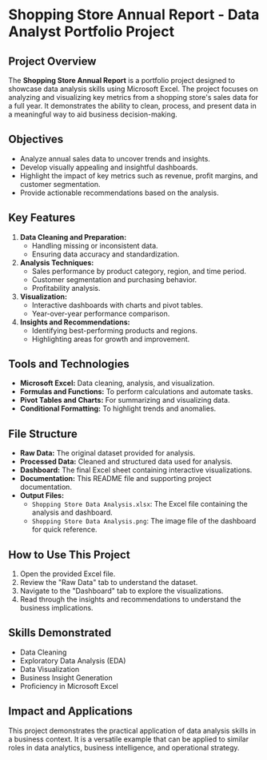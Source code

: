 # Shopping Store Annual Report - Data Analyst Portfolio Project

## Project Overview
The **Shopping Store Annual Report** is a portfolio project designed to showcase data analysis skills using Microsoft Excel. The project focuses on analyzing and visualizing key metrics from a shopping store's sales data for a full year. It demonstrates the ability to clean, process, and present data in a meaningful way to aid business decision-making.

## Objectives
- Analyze annual sales data to uncover trends and insights.
- Develop visually appealing and insightful dashboards.
- Highlight the impact of key metrics such as revenue, profit margins, and customer segmentation.
- Provide actionable recommendations based on the analysis.

## Key Features
1. **Data Cleaning and Preparation:**
   - Handling missing or inconsistent data.
   - Ensuring data accuracy and standardization.
2. **Analysis Techniques:**
   - Sales performance by product category, region, and time period.
   - Customer segmentation and purchasing behavior.
   - Profitability analysis.
3. **Visualization:**
   - Interactive dashboards with charts and pivot tables.
   - Year-over-year performance comparison.
4. **Insights and Recommendations:**
   - Identifying best-performing products and regions.
   - Highlighting areas for growth and improvement.

## Tools and Technologies
- **Microsoft Excel:** Data cleaning, analysis, and visualization.
- **Formulas and Functions:** To perform calculations and automate tasks.
- **Pivot Tables and Charts:** For summarizing and visualizing data.
- **Conditional Formatting:** To highlight trends and anomalies.

## File Structure
- **Raw Data:** The original dataset provided for analysis.
- **Processed Data:** Cleaned and structured data used for analysis.
- **Dashboard:** The final Excel sheet containing interactive visualizations.
- **Documentation:** This README file and supporting project documentation.
- **Output Files:**
  - `Shopping Store Data Analysis.xlsx`: The Excel file containing the analysis and dashboard.
  - `Shopping Store Data Analysis.png`: The image file of the dashboard for quick reference.

## How to Use This Project
1. Open the provided Excel file.
2. Review the "Raw Data" tab to understand the dataset.
3. Navigate to the "Dashboard" tab to explore the visualizations.
4. Read through the insights and recommendations to understand the business implications.

## Skills Demonstrated
- Data Cleaning
- Exploratory Data Analysis (EDA)
- Data Visualization
- Business Insight Generation
- Proficiency in Microsoft Excel

## Impact and Applications
This project demonstrates the practical application of data analysis skills in a business context. It is a versatile example that can be applied to similar roles in data analytics, business intelligence, and operational strategy.


